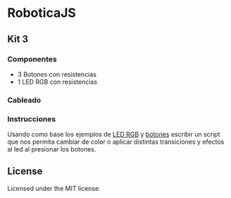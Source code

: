# RoboticaJS

## Kit 3

### Componentes
- 3 Botones con resistencias
- 1 LED RGB con resistencias

### Cableado

### Instrucciones
Usando como base los ejemplos de [LED RGB](../examples/rgb_led) y [botones](../examples/button) escribir un script que nos permita cambiar de color o aplicar distintas transiciones y efectos al led al presionar los botones.  

## License
Licensed under the MIT license.
